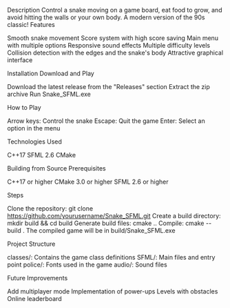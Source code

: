 Description
Control a snake moving on a game board, eat food to grow, and avoid hitting the walls or your own body. A modern version of the 90s classic!
Features

Smooth snake movement
Score system with high score saving
Main menu with multiple options
Responsive sound effects
Multiple difficulty levels
Collision detection with the edges and the snake's body
Attractive graphical interface

Installation
Download and Play

Download the latest release from the "Releases" section
Extract the zip archive
Run Snake_SFML.exe

How to Play

Arrow keys: Control the snake
Escape: Quit the game
Enter: Select an option in the menu

Technologies Used

C++17
SFML 2.6
CMake

Building from Source
Prerequisites

C++17 or higher
CMake 3.0 or higher
SFML 2.6 or higher

Steps

Clone the repository: git clone https://github.com/yourusername/Snake_SFML.git
Create a build directory: mkdir build && cd build
Generate build files: cmake ..
Compile: cmake --build .
The compiled game will be in build/Snake_SFML.exe

Project Structure

classes/: Contains the game class definitions
SFML/: Main files and entry point
police/: Fonts used in the game
audio/: Sound files

Future Improvements

Add multiplayer mode
Implementation of power-ups
Levels with obstacles
Online leaderboard
